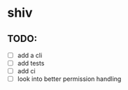 # shiv

## TODO:

- [ ] add a cli
- [ ] add tests
- [ ] add ci
- [ ] look into better permission handling
